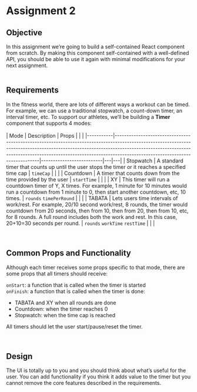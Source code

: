 # Assignment 2

## Objective
In this assignment we’re going to build a self-contained React component from scratch. By making this component self-contained with a well-defined API, you should be able to use it again with minimal modifications for your next assignment.
<br/>
<br/>
## Requirements
In the fitness world, there are lots of different ways a workout can be timed. For example, we can use a traditional stopwatch, a count-down timer, an interval timer, etc. To support our athletes, we’ll be building a **Timer** component that supports 4 modes:
<br/>
<br/>
| Mode      | Description                                                                                                                                                                                                                                                                            | Props                    |   |   |
|-----------|----------------------------------------------------------------------------------------------------------------------------------------------------------------------------------------------------------------------------------------------------------------------------------------|--------------------------|---|---|
| Stopwatch | A standard timer that counts up until the user stops the timer or it reaches a specified time cap                                                                                                                                                                                      | `timeCap`                  |   |   |
| Countdown | A timer that counts down from the time provided by the user                                                                                                                                                                                                                            | `startTime`                |   |   |
| XY        | This timer will run a countdown timer of Y, X times. For example, 1 minute for 10 minutes would run a countdown from 1 minute to 0, then start another countdown, etc, 10 times.                                                                                                       | `rounds` `timePerRound`      |   |   |
| TABATA    | Lets users time intervals of work/rest. For example, 20/10 second work/rest, 8 rounds, the timer would countdown from 20 seconds, then from 10, then from 20, then from 10, etc, for 8 rounds. A full round includes both the work and rest. In this case, 20+10=30 seconds per round. | `rounds` `workTime` `restTime` |   |   |

<br/>

## Common Props and Functionality
Although each timer receives some props specific to that mode, there are some props that all timers should receive:

`onStart`: a function that is called when the timer is started  
`onFinish`: a function that is called when the timer is done:
- TABATA and XY when all rounds are done
- Countdown: when the timer reaches 0
- Stopwatch: when the time cap is reached

All timers should let the user start/pause/reset the timer.


<br/>

## Design
The UI is totally up to you and you should think about what’s useful for the user. You can add functionality if you think it adds value to the timer but you cannot remove the core features described in the requirements.
